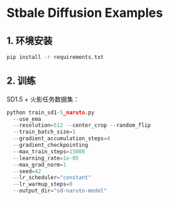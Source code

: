 # Stbale Diffusion Examples

## 1. 环境安装

```bash
pip install -r requirements.txt
```

## 2. 训练

SD1.5 + 火影任务数据集：

```python
python train_sd1-5_naruto.py 
  --use_ema 
  --resolution=512 --center_crop --random_flip 
  --train_batch_size=1 
  --gradient_accumulation_steps=4 
  --gradient_checkpointing 
  --max_train_steps=15000 
  --learning_rate=1e-05 
  --max_grad_norm=1 
  --seed=42 
  --lr_scheduler="constant" 
  --lr_warmup_steps=0 
  --output_dir="sd-naruto-model"
```

